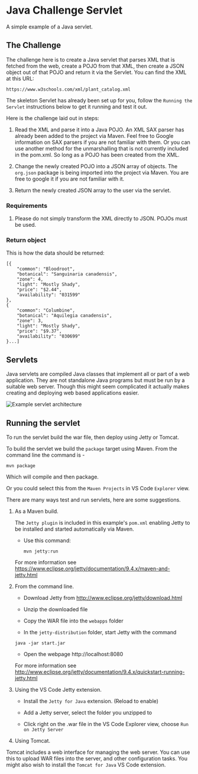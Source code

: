 # Java Challenge Servlet

A simple example of a Java servlet.

## The Challenge

The challenge here is to create a Java servlet that parses XML that is fetched from the web, create a POJO from that XML, then create a JSON object out of that POJO and return it via the Servlet. You can find the XML at this URL:

``` https://www.w3schools.com/xml/plant_catalog.xml ```

The skeleton Servlet has already been set up for you, follow the `Running the Servlet` instructions below to get it running and test it out. 

Here is the challenge laid out in steps:

1. Read the XML and parse it into a Java POJO. An XML SAX parser has already been added to the project via Maven. Feel free to Google information on SAX parsers if you are not familiar with them. Or you can use another method for the unmarshalling that is not currently included in the pom.xml. So long as a POJO has been created from the XML.

2. Change the newly created POJO into a JSON array of objects. The `org.json` package is being imported into the project via Maven. You are free to google it if you are not familiar with it.

3. Return the newly created JSON array to the user via the servlet.

### Requirements

1. Please do not simply transform the XML directly to JSON. POJOs must be used.

### Return object

This is how the data should be returned:

```
[{
    "common": "Bloodroot",
    "botanical": "Sanguinaria canadensis",
    "zone": 4,
    "light": "Mostly Shady",
    "price": "$2.44",
    "availability": "031599"
},
{
    "common": "Columbine",
    "botanical": "Aquilegia canadensis",
    "zone": 3,
    "light": "Mostly Shady",
    "price": "$9.37",
    "availability": "030699"
}...]

```


## Servlets

Java servlets are compiled Java classes that implement all or part of a web application. They are not standalone Java programs but must be run by a suitable web server.  Though this might seem complicated it actually makes creating and deploying web based applications easier.

![Example servlet architecture](images/servlet-diag.gif)

## Running the servlet

To run the servlet build the war file, then deploy using Jetty or Tomcat.

To build the servlet we build the ```package``` target using Maven.  From the command line the command is -

```mvn package```

Which will compile and then package.

Or you could select this from the ```Maven Projects``` in VS Code `Explorer` view.

There are many ways test and run servlets, here are some suggestions.

1. As a Maven build.

    The ``Jetty plugin`` is included in this example's ```pom.xml``` enabling Jetty to be installed and started automatically via Maven.  
    
    * Use this command:

        ```mvn jetty:run```

    For more information see https://www.eclipse.org/jetty/documentation/9.4.x/maven-and-jetty.html 

1. From the command line.

   * Download Jetty from http://www.eclipse.org/jetty/download.html

   * Unzip the downloaded file

   * Copy the WAR file into the ``webapps`` folder

   * In the ``jetty-distribution`` folder, start Jetty with the command

   ```java -jar start.jar```

   * Open the webpage http://localhost:8080

   For more information see
   http://www.eclipse.org/jetty/documentation/9.4.x/quickstart-running-jetty.html


1. Using the VS Code Jetty extension.

    * Install the ``Jetty for Java`` extension. (Reload to enable)

    * Add a Jetty server, select the folder you unzipped to

    * Click right on the .war file in the VS Code Explorer view, 
    choose ```Run on Jetty Server``` 

1. Using Tomcat.

Tomcat includes a web interface for managing the web server. You can use this to upload WAR files into the server, and other configuration tasks.  You might also wish to install the ``Tomcat for Java`` VS Code extension.




